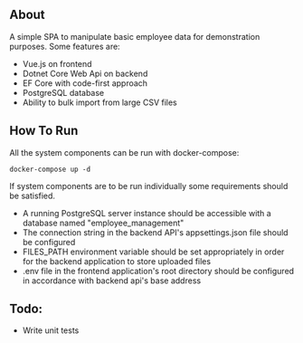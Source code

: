 ## About

A simple SPA to manipulate basic employee data for demonstration purposes. Some features are:

- Vue.js on frontend
- Dotnet Core Web Api on backend
- EF Core with code-first approach
- PostgreSQL database
- Ability to bulk import from large CSV files


## How To Run

All the system components can be run with docker-compose:

`docker-compose up -d`

If system components are to be run individually some requirements should be satisfied.

- A running PostgreSQL server instance should be accessible with a database named "employee_management"
- The connection string in the backend API's appsettings.json file should be configured
- FILES_PATH environment variable should be set appropriately in order for the backend application to store uploaded files
- .env file in the frontend application's root directory should be configured in accordance with backend api's base address


## Todo:

- Write unit tests
